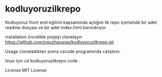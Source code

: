 # kodluyoruzilkrepo
Kodluyoruz front end eğitimi kapsamında açtığım ilk repo
içerisinde bir adet readme dosyası ve bir adet index.html barındırıyor

installation
öncelikle projeyi clonelayın
https://github.com/oguzhanaras/kodluyoruzilkrepo.git

Usage
cloneladıktan sonra vscode programında calıştırın.

linux için
cd kodluyoruzilkrepo
code .

License
MIT License